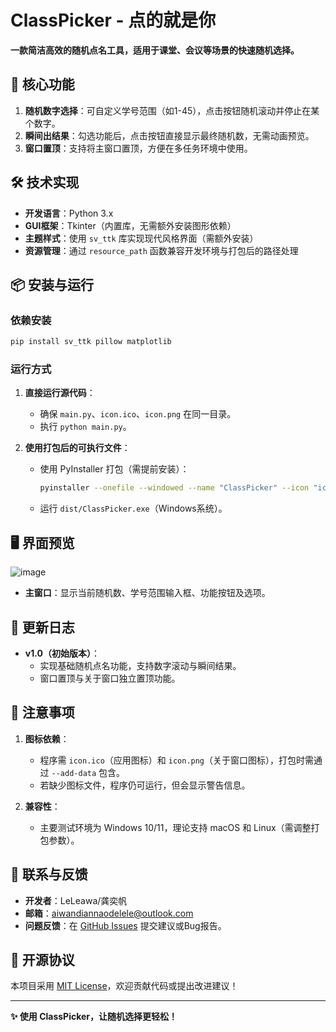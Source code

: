 
# ClassPicker - 点的就是你  
**一款简洁高效的随机点名工具，适用于课堂、会议等场景的快速随机选择。**  


## 🌟 核心功能  
1. **随机数字选择**：可自定义学号范围（如1-45），点击按钮随机滚动并停止在某个数字。  
2. **瞬间出结果**：勾选功能后，点击按钮直接显示最终随机数，无需动画预览。  
3. **窗口置顶**：支持将主窗口置顶，方便在多任务环境中使用。  


## 🛠️ 技术实现  
- **开发语言**：Python 3.x  
- **GUI框架**：Tkinter（内置库，无需额外安装图形依赖）  
- **主题样式**：使用 `sv_ttk` 库实现现代风格界面（需额外安装）  
- **资源管理**：通过 `resource_path` 函数兼容开发环境与打包后的路径处理  


## 📦 安装与运行  
### 依赖安装  
```bash
pip install sv_ttk pillow matplotlib
```  

### 运行方式  
1. **直接运行源代码**：  
   - 确保 `main.py`、`icon.ico`、`icon.png` 在同一目录。  
   - 执行 `python main.py`。  

2. **使用打包后的可执行文件**：  
   - 使用 PyInstaller 打包（需提前安装）：  
     ```bash
     pyinstaller --onefile --windowed --name "ClassPicker" --icon "icon.ico" --add-data "icon.png;." --add-data "icon.ico;." main.py
     ```  
   - 运行 `dist/ClassPicker.exe`（Windows系统）。  


## 🖥️ 界面预览  
![image](https://github.com/user-attachments/assets/eccc5862-1307-4d1e-9ac6-162666bc1704)


- **主窗口**：显示当前随机数、学号范围输入框、功能按钮及选项。   


## 📜 更新日志  
- **v1.0（初始版本）**：  
  - 实现基础随机点名功能，支持数字滚动与瞬间结果。  
  - 窗口置顶与关于窗口独立置顶功能。  


## 📝 注意事项  
1. **图标依赖**：  
   - 程序需 `icon.ico`（应用图标）和 `icon.png`（关于窗口图标），打包时需通过 `--add-data` 包含。  
   - 若缺少图标文件，程序仍可运行，但会显示警告信息。  

2. **兼容性**：  
   - 主要测试环境为 Windows 10/11，理论支持 macOS 和 Linux（需调整打包参数）。  


## 📧 联系与反馈  
- **开发者**：LeLeawa/龚奕帆
- **邮箱**：aiwandiannaodelele@outlook.com
- **问题反馈**：在 [GitHub Issues](https://github.com/aiwandiannaodelele/ClassPicker/issues) 提交建议或Bug报告。  


## 📄 开源协议  
本项目采用 [MIT License]([LICENSE](https://github.com/aiwandiannaodelele/ClassPicker/blob/main/LICENSE))，欢迎贡献代码或提出改进建议！  

---  

**✨ 使用 ClassPicker，让随机选择更轻松！**  
